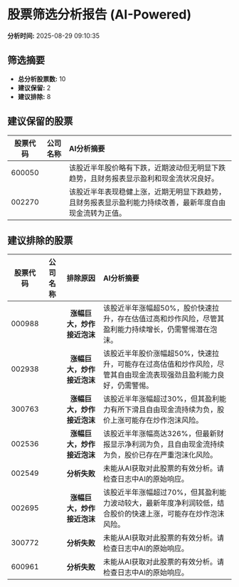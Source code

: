 # 股票筛选分析报告 (AI-Powered)

**分析时间:** 2025-08-29 09:10:35

## 筛选摘要

- **总分析股票数:** 10
- **建议保留:** 2
- **建议排除:** 8

## 建议保留的股票

| 股票代码 | 公司名称 | AI分析摘要 |
|:---:|:---:|:---|
| 600050 |  | 该股近半年股价略有下跌，近期波动但无明显下跌趋势，且财务报表显示盈利和现金流状况良好。 |
| 002270 |  | 该股近半年表现稳健上涨，近期无明显下跌趋势，且财务报表显示盈利能力持续改善，最新年度自由现金流转为正值。 |

## 建议排除的股票

| 股票代码 | 公司名称 | 排除原因 | AI分析摘要 |
|:---:|:---:|:---:|:---|
| 000988 |  | **涨幅巨大，炒作接近泡沫** | 该股近半年涨幅超50%，股价快速拉升，存在估值过高和炒作风险，尽管其盈利能力持续增长，仍需警惕潜在泡沫。 |
| 002938 |  | **涨幅巨大，炒作接近泡沫** | 该股近半年股价涨幅超50%，快速拉升，可能存在过高估值和炒作风险，尽管其自由现金流表现强劲且盈利能力良好，仍需警惕。 |
| 300763 |  | **涨幅巨大，炒作接近泡沫** | 该股近半年涨幅超过30%，但其盈利能力有所下滑且自由现金流持续为负，股价上涨可能存在炒作泡沫风险。 |
| 002536 |  | **涨幅巨大，炒作接近泡沫** | 该股近半年涨幅高达326%，但最新财报显示净利润为负，且自由现金流持续为负，股价已存在严重泡沫化风险。 |
| 002549 |  | **分析失败** | 未能从AI获取对此股票的有效分析。请检查日志中AI的原始响应。 |
| 002695 |  | **涨幅巨大，炒作接近泡沫** | 该股近半年涨幅超过70%，但其盈利能力波动较大，最新年度净利润较低，结合股价的快速上涨，可能存在炒作泡沫风险。 |
| 300772 |  | **分析失败** | 未能从AI获取对此股票的有效分析。请检查日志中AI的原始响应。 |
| 600961 |  | **分析失败** | 未能从AI获取对此股票的有效分析。请检查日志中AI的原始响应。 |
